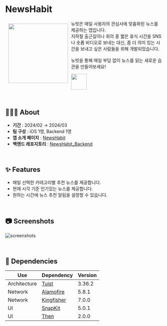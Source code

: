 # NewsHabit
<img width=190 src="https://github.com/NewsHabit/iOS/assets/116897060/0eb8b06c-59f1-4be6-bd90-fbe7b898f955" align="left" hspace="10" vspace="10">

뉴빗은 매일 사용자의 관심사에 맞춤화된 뉴스를 제공하는 앱입니다. <br>
지하철 출근길이나 회의 중 짧은 휴식 시간을 SNS나 숏폼 비디오로 보내는 대신, 좀 더 의미 있는 시간을 보내고 싶은 사람들을 위해 개발되었습니다. <br><br>
뉴빗을 통해 매일 부담 없이 뉴스를 읽는 새로운 습관을 만들어보세요! <br>

<p align="left">
  <a href="https://apps.apple.com/us/app/%EB%89%B4%EB%B9%97-%EB%89%B4%EC%8A%A4%EB%A5%BC-%EC%8A%B5%EA%B4%80%EC%B2%98%EB%9F%BC/id6479883475">
    <img height=50 src="https://github.com/NewsHabit/iOS/assets/116897060/ac4d6e05-35a5-474f-97cf-1a83d9ab2009" />
  </a>
</p>

<br>

## 💁🏻‍♀️ About
- **기간** : 2024/02 → 2024/03
- **팀 구성** : iOS 1명, Backend 1명
- **앱 소개 페이지** : [NewsHabit](https://newshabit.org)
- **백엔드 레포지토리** : [NewsHabit_Backend](https://github.com/NewsHabit/Backend)

<br>

## ✨ Features
- 매일 선택한 카테고리별 추천 뉴스를 제공합니다.
- 현재 시각 기준 인기있는 뉴스를 제공합니다.
- 원하는 시간에 뉴스 추천 알림을 설정할 수 있습니다.

<br>

## 📷 Screenshots
![screenshots](https://github.com/NewsHabit/iOS/assets/116897060/91617b06-87bb-4b86-b430-8d726e62bc6e)

<br>

## 🔗 Dependencies
|Use|Dependency|Version|
|-|-|-|
|Architecture|[Tuist](https://tuist.io/)|3.36.2|
|Network|[Alamofire](https://github.com/Alamofire/Alamofire)|5.8.1|
|Network|[Kingfisher](https://github.com/onevcat/Kingfisher)|7.0.0|
|UI|[SnapKit](https://github.com/SnapKit/SnapKit)|5.0.1|
|UI|[Then](https://github.com/devxoul/Then)|2.0.0|

